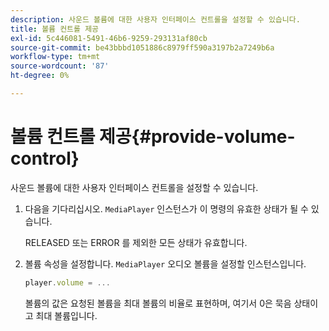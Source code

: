 ```yaml
---
description: 사운드 볼륨에 대한 사용자 인터페이스 컨트롤을 설정할 수 있습니다.
title: 볼륨 컨트롤 제공
exl-id: 5c446081-5491-46b6-9259-293131af80cb
source-git-commit: be43bbbd1051886c8979ff590a3197b2a7249b6a
workflow-type: tm+mt
source-wordcount: '87'
ht-degree: 0%

---
```


# 볼륨 컨트롤 제공{#provide-volume-control}

사운드 볼륨에 대한 사용자 인터페이스 컨트롤을 설정할 수 있습니다.

1. 다음을 기다리십시오. `MediaPlayer` 인스턴스가 이 명령의 유효한 상태가 될 수 있습니다.

   RELEASED 또는 ERROR 를 제외한 모든 상태가 유효합니다.
1. 볼륨 속성을 설정합니다. `MediaPlayer` 오디오 볼륨을 설정할 인스턴스입니다.

   ```js
   player.volume = ...
   ```

   볼륨의 값은 요청된 볼륨을 최대 볼륨의 비율로 표현하며, 여기서 0은 묵음 상태이고 최대 볼륨입니다.
